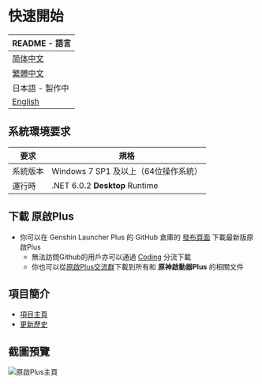 # 快速開始

|README - 語言|
|-|
|[简体中文](../README.md)|
|[繁體中文](./README_CNT.md)|
|日本語 - 製作中|
|[English](./README_EN.md)|

## 系統環境要求

|要求|規格|
|-|-|
|系統版本|Windows 7 SP1 及以上（64位操作系統）|
|運行時|.NET 6.0.2 **Desktop** Runtime|

## 下載 原啟Plus

- 你可以在 Genshin Launcher Plus 的 GitHub 倉庫的 [發布頁面](https://github.com/DawnFz/Genshin.Launcher.Plus/releases) 下載最新版原啟Plus
  - 無法訪問Github的用戶亦可以通過 [Coding](https://nenedan.coding.net/public/glp/GenShin_Launcher_Plus/git/files) 分流下載
  - 你也可以從[原啟Plus交流群](https://jq.qq.com/?_wv=1027&k=hHtDKShK)下載到所有和 **原神啟動器Plus** 的相關文件

## 項目簡介

-  [項目主頁](https://www.dawnfz.com)
-  [更新歷史](https://www.dawnfz.com/document/view/updated)

## 截圖預覽

![原啟Plus主頁](https://s2.loli.net/2022/03/08/UcaQSyRz6LJTen9.jpg)
